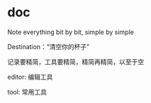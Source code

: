 # doc
Note everything bit by bit, simple by simple


Destination：“清空你的杯子”

记录要精简，工具要精简，精简再精简，以至于空

editor: 编辑工具

tool: 常用工具
